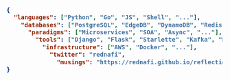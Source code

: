 <!-- Zero width character is used to put extra blank lines before and after code -->

<h3>
    
```json
{
  "languages": ["Python", "Go", "JS", "Shell", "..."],
    "databases": ["PostgreSQL", "EdgeDB", "DynamoDB", "Redis", "..."],
      "paradigms": ["Microservices", "SOA", "Async", "..."],
        "tools": ["Django", "Flask", "Starlette", "Kafka", "RabbitMQ", "RQ", "..."],
          "infrastructure": ["AWS", "Docker", "..."],
            "twitter": "rednafi",
              "musings": "https://rednafi.github.io/reflections/"
}
```
</h3>
